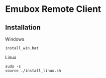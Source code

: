 # Emubox Remote Client
## Installation

   Windows
   ```
   install_win.bat
   ```
   
   Linux
   ```
   sudo -s
   source ./install_linux.sh
   ```
